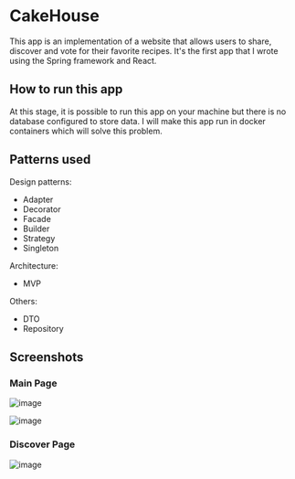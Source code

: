# CakeHouse

This app is an implementation of a website that allows users to share, discover and vote for their favorite recipes. It's the first app that I wrote using the Spring framework and React.

## How to run this app

At this stage, it is possible to run this app on your machine but there is no database configured to store data. I will make this app run in docker containers which will solve this problem.

## Patterns used

Design patterns: 
  - Adapter
  - Decorator
  - Facade
  - Builder
  - Strategy
  - Singleton
  
Architecture: 
  - MVP

Others:
  - DTO
  - Repository

## Screenshots

### Main Page

![image](https://user-images.githubusercontent.com/57493754/150585388-a656eb75-20fa-4b2c-97df-760ce31f94f9.png)

![image](https://user-images.githubusercontent.com/57493754/150585449-11496502-a873-4bde-bbaf-8f1b5110806f.png)

### Discover Page

![image](https://user-images.githubusercontent.com/57493754/150585540-abe7edf9-1342-4e1e-a60a-7dab016a22dc.png)
